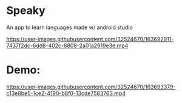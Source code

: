 # Speaky
An app to learn languages made w/ android studio







https://user-images.githubusercontent.com/32524670/163692911-7437f2dc-6dd8-402c-8808-2a01a2919e3e.mp4


# Demo:



https://user-images.githubusercontent.com/32524670/163693379-c13e8be5-1ce2-4190-b8f0-13cde7583763.mp4


